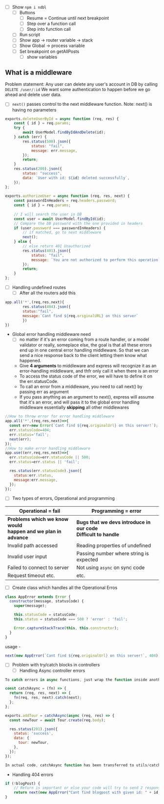 - [ ] Show `npm i ndb`\
	- [ ] Buttons
		- [ ] Resume = Continue until next breakpoint
		- [ ] Step over a function call
		- [ ] Step into function call
	- [ ] Run script
	- [ ] Show app -> router variable -> stack
	- [ ] Show Global -> process variable
	- [ ] Set breakpoint on getAllPosts
		- [ ] show variables
## **What is a middleware**
Problem statement: Any user can delete any user's account in DB by calling `DELETE /user/:id`
We want some authentication to happen before we go ahead and delete user data.

- [ ] `next()` passes control to the next middleware function. Note: next() is having no parameters
```js
exports.deleteUserById = async function (req, res) {
    const { id } = req.params;
    try {
        await UserModel.findByIdAndDelete(id);
    } catch (err) {
        res.status(500).json({
            status: "fail",
            message: err.message,
        });
        return;
    }
    res.status(200).json({
        status: "success",
        data: `User with id: ${id} deleted successfully`,
    });
};
  
exports.authorizeUser = async function (req, res, next) {
    const passwordInHeaders = req.headers.password;
    const { id } = req.params;
  
    // I will search the user in DB
    const user = await UserModel.findById(id);
    // Compare the DB password with the one provided in headers
    if (user.password === passwordInHeaders) {
        // if matched, go to next middleware
        next();
    } else {
        // else return 401 Unauthorized
        res.status(401).json({
            status: "fail",
            message: `You are not authorized to perform this operation`,
        });
        return;
    }
};
```
- [ ] Handling undefined routes
	- [ ] After all the routers add this
```js
app.all('*',(req,res,next){
		res.status(404).json({
		status:"fail",
		message:`Cant find ${req.originalURL} on this server`
		})
})
```
- Global error handling middleware need
	- [ ] no matter if it's an error coming from a route handler, or a model validator or really, someplace else, the goal is that all these errors end up in one central error handling middleware. So that we can send a nice response back to the client letting them know what happened.
	-  Give **4 arguments** to middleware and express will recognize it as an error-handling middleware, and thfr only call it when there is an error
    - To access the status code of the error, we will have to define it on the err.statusCode.
    - To call an error from a middleware, you need to call next() by passing err as argument
    - If you pass anything as an argument to next(), express will assume that it's an error, and will pass it to the global error handling middleware essentially **skipping** all other middlewares
```js
//How to throw error for error handling middleware
app.all('*',(req,res,next)=>{
  const err=new Error(`Cant find ${req.originalUrl} on this server!`);
  err.statusCode=404;
  err.status='fail';
  next(err);
});
//How to make error handling middleware
app.use((err,req,res,next)=>{
  err.statusCode=err.statusCode || 500;
  err.status=err.status || 'fail';

  res.status(err.statusCode).json({
    status:err.status,
    message:err.message,
  });
});
```

- [ ] Two types of errors, Operational and programming

| Operational = fail                                                 | Programming = error                                                |
| ------------------------------------------------------------------ | ------------------------------------------------------------------ |
| **Problems which we know would <br>happen and we plan in advance** | **Bugs that we devs introduce in our code<br>Difficult to handle** |
| Invalid path accessed                                              | Reading properties of undefined                                    |
| Invalid user input                                                 | Passing number where string is expected                            |
| Failed to connect to server                                        | Not using `async` on sync code                                     |
| Request timeout etc.                                               | etc.                                                               |
- [ ] Create class which handles all the Operational Erros
```js
class AppError extends Error {
  constructor(message, statusCode) {
    super(message);

    this.statusCode = statusCode;
    this.status = statusCode === 500 ? 'error' : 'fail';

    Error.captureStackTrace(this, this.constructor);
  }
}
```
usage - 
```js
next(new AppError(`Cant find ${req.originalUrl} on this server!`, 404));
```

- [ ] Problem with try/catch blocks in controllers
	- [ ] Handling Async controller errors
```js
To catch errors in async functions, just wrap the function inside another function which returns a function as a value, and catching the error is handled by it.

const catchAsync = (fn) => {
  return (req, res, next) => {
    fn(req, res, next).catch(next);
  };
};

exports.addTour = catchAsync(async (req, res) => {
  const newTour = await Tour.create(req.body);

  res.status(201).json({
    status: 'success',
    data: {
      tour: newTour,
    },
  });
});

In actual code, catchAsync function has been transferred to utils/catchAsync.js
```

- Handling 404 errors
```js
if (!blogPost) {
	// Return is important or else your code will try to send 2 responses
	return next(new AppError("Cant find blogpost with given id: " + id, 404));
}
```
